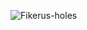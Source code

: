 ![Fikerus-holes](https://user-images.githubusercontent.com/87480878/208214441-ad6f7762-fa49-4387-a949-00ea35991848.png)
